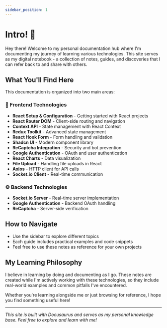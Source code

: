 ```yaml
---
sidebar_position: 1
---
```


# Intro! 🚀

Hey there! Welcome to my personal documentation hub where I'm documenting my journey of learning various technologies. This site serves as my digital notebook - a collection of notes, guides, and discoveries that I can refer back to and share with others.

## What You'll Find Here

This documentation is organized into two main areas:

### 🎯 **Frontend Technologies**
- **React Setup & Configuration** - Getting started with React projects
- **React Router DOM** - Client-side routing and navigation
- **Context API** - State management with React Context
- **Redux Toolkit** - Advanced state management
- **React Hook Form** - Form handling and validation
- **Shadcn UI** - Modern component library
- **ReCaptcha Integration** - Security and bot prevention
- **Google Authentication** - OAuth and user authentication
- **React Charts** - Data visualization
- **File Upload** - Handling file uploads in React
- **Axios** - HTTP client for API calls
- **Socket.io Client** - Real-time communication

### ⚙️ **Backend Technologies**
- **Socket.io Server** - Real-time server implementation
- **Google Authentication** - Backend OAuth handling
- **ReCaptcha** - Server-side verification

## How to Navigate

- Use the sidebar to explore different topics
- Each guide includes practical examples and code snippets
- Feel free to use these notes as reference for your own projects

## My Learning Philosophy

I believe in learning by doing and documenting as I go. These notes are created while I'm actively working with these technologies, so they include real-world examples and common pitfalls I've encountered.

Whether you're learning alongside me or just browsing for reference, I hope you find something useful here!

---

*This site is built with Docusaurus and serves as my personal knowledge base. Feel free to explore and learn with me!*
